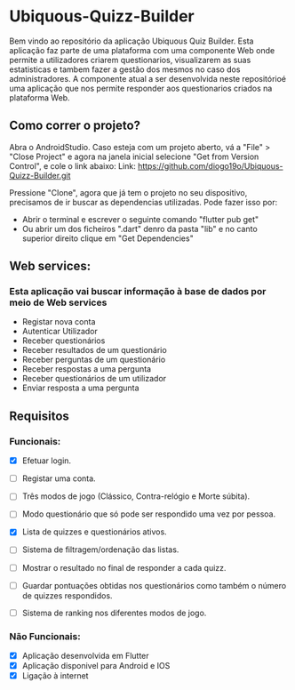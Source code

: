 # Ubiquous-Quizz-Builder
Bem vindo ao repositório da aplicação Ubiquous Quiz Builder. Esta aplicação faz parte de uma plataforma com uma componente Web onde permite a utilizadores criarem questionarios, visualizarem as suas estatisticas e tambem fazer a gestão dos mesmos no caso dos administradores.
A componente atual a ser desenvolvida neste repositórioé uma aplicação que nos permite responder aos questionarios criados na plataforma Web.

## Como correr o projeto?

Abra o AndroidStudio. Caso esteja com um projeto aberto, vá a "File" > "Close Project" e agora na janela inicial selecione "Get from Version Control", e cole o link abaixo:
Link: https://github.com/diogo19o/Ubiquous-Quizz-Builder.git

Pressione "Clone", agora que já tem o projeto no seu dispositivo, precisamos de ir buscar as dependencias utilizadas. Pode fazer isso por:
* Abrir o terminal e escrever o seguinte comando "flutter pub get"
* Ou abrir um dos ficheiros ".dart" denro da pasta "lib" e no canto superior direito clique em "Get Dependencies"


## Web services:

### Esta aplicação vai buscar informação à base de dados por meio de Web services

* Registar nova conta
* Autenticar Utilizador
* Receber questionários
* Receber resultados de um questionário
* Receber perguntas de um questionário
* Receber respostas a uma pergunta
* Receber questionários de um utilizador
* Enviar resposta a uma pergunta

## Requisitos

### Funcionais:
- [x] Efetuar login.
- [ ] Registar uma conta.
- [ ] Três modos de jogo (Clássico, Contra-relógio e Morte súbita).
- [ ] Modo questionário que só pode ser respondido uma vez por pessoa.
- [x] Lista de quizzes e questionários ativos.
- [ ] Sistema de filtragem/ordenação das listas.
- [ ] Mostrar o resultado no final de responder a cada quizz.
- [ ] Guardar pontuações obtidas nos questionários como também o número de quizzes respondidos.
- [ ] Sistema de ranking nos diferentes modos de jogo.


### Não Funcionais:
- [x] Aplicação desenvolvida em Flutter
- [x] Aplicação disponivel para Android e IOS
- [x] Ligação à internet 
